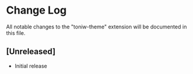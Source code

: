 # Change Log

All notable changes to the "toniw-theme" extension will be documented in this file.

## [Unreleased]

- Initial release
